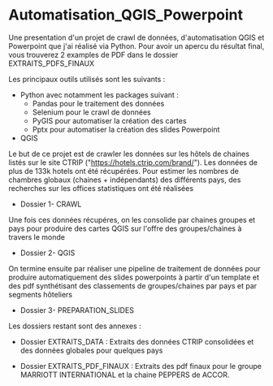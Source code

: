 # Automatisation_QGIS_Powerpoint
Une presentation d'un projet de crawl de données, d'automatisation QGIS et Powerpoint
que j'ai réalisé via Python. Pour avoir un apercu du résultat final, vous trouverez 2
examples de PDF dans le dossier EXTRAITS_PDFS_FINAUX

Les principaux outils utilisés sont les suivants :
- Python avec notamment les packages suivant :
    - Pandas pour le traitement des données
    - Selenium pour le crawl de données 
    - PyGIS pour automatiser la création des cartes
    - Pptx pour automatiser la création des slides Powerpoint
- QGIS

Le but de ce projet est de crawler les données sur les hôtels de chaines listés 
sur le site CTRIP ("https://hotels.ctrip.com/brand/"). Les données de plus de 133k
hotels ont été récupérées. Pour estimer les nombres 
de chambres globaux (chaines + indépendants) des différents pays, des recherches 
sur les offices statistiques ont été réalisées
- Dossier 1- CRAWL

Une fois ces données récupéres, on les consolide par chaines groupes et pays pour
produire des cartes QGIS sur l'offre des groupes/chaines à travers le monde
- Dossier 2- QGIS

On termine ensuite par réaliser une pipeline de traitement de données pour 
produire automatiquement des slides powerpoints à partir d'un template
et des pdf synthétisant des classements de groupes/chaines par pays et
par segments hôteliers
- Dossier 3- PREPARATION_SLIDES



Les dossiers restant sont des annexes :
- Dossier EXTRAITS_DATA : Extraits des données CTRIP consolidées et des 
données globales pour quelques pays

- Dossier EXTRAITS_PDF_FINAUX : Extraits des pdf finaux pour le groupe
MARRIOTT INTERNATIONAL et la chaine PEPPERS de ACCOR.

